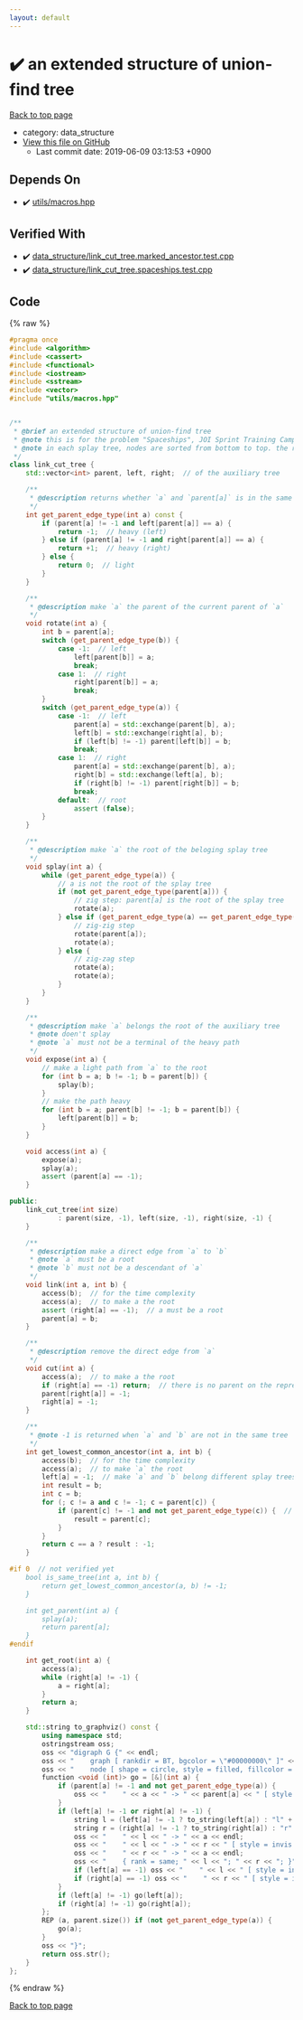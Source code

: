 ```yaml
---
layout: default
---
```


<!-- mathjax config similar to math.stackexchange -->
<script type="text/javascript" async
  src="https://cdnjs.cloudflare.com/ajax/libs/mathjax/2.7.5/MathJax.js?config=TeX-MML-AM_CHTML">
</script>
<script type="text/x-mathjax-config">
  MathJax.Hub.Config({
    TeX: { equationNumbers: { autoNumber: "AMS" }},
    tex2jax: {
      inlineMath: [ ['$','$'] ],
      processEscapes: true
    },
    "HTML-CSS": { matchFontHeight: false },
    displayAlign: "left",
    displayIndent: "2em"
  });
</script>

<script type="text/javascript" src="https://cdnjs.cloudflare.com/ajax/libs/jquery/3.4.1/jquery.min.js"></script>
<script src="https://cdn.jsdelivr.net/npm/jquery-balloon-js@1.1.2/jquery.balloon.min.js" integrity="sha256-ZEYs9VrgAeNuPvs15E39OsyOJaIkXEEt10fzxJ20+2I=" crossorigin="anonymous"></script>
<script type="text/javascript" src="../../assets/js/copy-button.js"></script>
<link rel="stylesheet" href="../../assets/css/copy-button.css" />


# :heavy_check_mark: an extended structure of union-find tree
<a href="../../index.html">Back to top page</a>

* category: data_structure
* <a href="{{ site.github.repository_url }}/blob/master/data_structure/link_cut_tree.hpp">View this file on GitHub</a>
    - Last commit date: 2019-06-09 03:13:53 +0900




## Depends On
* :heavy_check_mark: <a href="../utils/macros.hpp.html">utils/macros.hpp</a>


## Verified With
* :heavy_check_mark: <a href="../../verify/data_structure/link_cut_tree.marked_ancestor.test.cpp.html">data_structure/link_cut_tree.marked_ancestor.test.cpp</a>
* :heavy_check_mark: <a href="../../verify/data_structure/link_cut_tree.spaceships.test.cpp.html">data_structure/link_cut_tree.spaceships.test.cpp</a>


## Code
{% raw %}
```cpp
#pragma once
#include <algorithm>
#include <cassert>
#include <functional>
#include <iostream>
#include <sstream>
#include <vector>
#include "utils/macros.hpp"


/**
 * @brief an extended structure of union-find tree
 * @note this is for the problem "Spaceships", JOI Sprint Training Camp (http://imoz.jp/data/joi/2013-sp-d4-spaceships.pdf)
 * @note in each splay tree, nodes are sorted from bottom to top. the rightmost node of the root splay tree of the auxiliary tree is the root of represented tree.
 */
class link_cut_tree {
    std::vector<int> parent, left, right;  // of the auxiliary tree

    /**
     * @description returns whether `a` and `parent[a]` is in the same splay tree
     */
    int get_parent_edge_type(int a) const {
        if (parent[a] != -1 and left[parent[a]] == a) {
            return -1;  // heavy (left)
        } else if (parent[a] != -1 and right[parent[a]] == a) {
            return +1;  // heavy (right)
        } else {
            return 0;  // light
        }
    }

    /**
     * @description make `a` the parent of the current parent of `a`
     */
    void rotate(int a) {
        int b = parent[a];
        switch (get_parent_edge_type(b)) {
            case -1:  // left
                left[parent[b]] = a;
                break;
            case 1:  // right
                right[parent[b]] = a;
                break;
        }
        switch (get_parent_edge_type(a)) {
            case -1:  // left
                parent[a] = std::exchange(parent[b], a);
                left[b] = std::exchange(right[a], b);
                if (left[b] != -1) parent[left[b]] = b;
                break;
            case 1:  // right
                parent[a] = std::exchange(parent[b], a);
                right[b] = std::exchange(left[a], b);
                if (right[b] != -1) parent[right[b]] = b;
                break;
            default:  // root
                assert (false);
        }
    }

    /**
     * @description make `a` the root of the beloging splay tree
     */
    void splay(int a) {
        while (get_parent_edge_type(a)) {
            // a is not the root of the splay tree
            if (not get_parent_edge_type(parent[a])) {
                // zig step: parent[a] is the root of the splay tree
                rotate(a);
            } else if (get_parent_edge_type(a) == get_parent_edge_type(parent[a])) {
                // zig-zig step
                rotate(parent[a]);
                rotate(a);
            } else {
                // zig-zag step
                rotate(a);
                rotate(a);
            }
        }
    }

    /**
     * @description make `a` belongs the root of the auxiliary tree
     * @note doen't splay
     * @note `a` must not be a terminal of the heavy path
     */
    void expose(int a) {
        // make a light path from `a` to the root
        for (int b = a; b != -1; b = parent[b]) {
            splay(b);
        }
        // make the path heavy
        for (int b = a; parent[b] != -1; b = parent[b]) {
            left[parent[b]] = b;
        }
    }

    void access(int a) {
        expose(a);
        splay(a);
        assert (parent[a] == -1);
    }

public:
    link_cut_tree(int size)
            : parent(size, -1), left(size, -1), right(size, -1) {
    }

    /**
     * @description make a direct edge from `a` to `b`
     * @note `a` must be a root
     * @note `b` must not be a descendant of `a`
     */
    void link(int a, int b) {
        access(b);  // for the time complexity
        access(a);  // to make a the root
        assert (right[a] == -1);  // a must be a root
        parent[a] = b;
    }

    /**
     * @description remove the direct edge from `a`
     */
    void cut(int a) {
        access(a);  // to make a the root
        if (right[a] == -1) return;  // there is no parent on the represented tree
        parent[right[a]] = -1;
        right[a] = -1;
    }

    /**
     * @note -1 is returned when `a` and `b` are not in the same tree
     */
    int get_lowest_common_ancestor(int a, int b) {
        access(b);  // for the time complexity
        access(a);  // to make `a` the root
        left[a] = -1;  // make `a` and `b` belong different splay trees if `b` is a descendant of `a`
        int result = b;
        int c = b;
        for (; c != a and c != -1; c = parent[c]) {
            if (parent[c] != -1 and not get_parent_edge_type(c)) {  // when it enters another splay tree
                result = parent[c];
            }
        }
        return c == a ? result : -1;
    }

#if 0  // not verified yet
    bool is_same_tree(int a, int b) {
        return get_lowest_common_ancestor(a, b) != -1;
    }

    int get_parent(int a) {
        splay(a);
        return parent[a];
    }
#endif

    int get_root(int a) {
        access(a);
        while (right[a] != -1) {
            a = right[a];
        }
        return a;
    }

    std::string to_graphviz() const {
        using namespace std;
        ostringstream oss;
        oss << "digraph G {" << endl;
        oss << "    graph [ rankdir = BT, bgcolor = \"#00000000\" ]" << endl;
        oss << "    node [ shape = circle, style = filled, fillcolor = \"#ffffffff\" ]" << endl;
        function <void (int)> go = [&](int a) {
            if (parent[a] != -1 and not get_parent_edge_type(a)) {
                oss << "    " << a << " -> " << parent[a] << " [ style = dashed ]" << endl;
            }
            if (left[a] != -1 or right[a] != -1) {
                string l = (left[a] != -1 ? to_string(left[a]) : "l" + to_string(a));
                string r = (right[a] != -1 ? to_string(right[a]) : "r" + to_string(a));
                oss << "    " << l << " -> " << a << endl;
                oss << "    " << l << " -> " << r << " [ style = invis ]" << endl;
                oss << "    " << r << " -> " << a << endl;
                oss << "    { rank = same; " << l << "; " << r << "; }" << endl;
                if (left[a] == -1) oss << "    " << l << " [ style = invis ]" << endl;
                if (right[a] == -1) oss << "    " << r << " [ style = invis ]" << endl;
            }
            if (left[a] != -1) go(left[a]);
            if (right[a] != -1) go(right[a]);
        };
        REP (a, parent.size()) if (not get_parent_edge_type(a)) {
            go(a);
        }
        oss << "}";
        return oss.str();
    }
};

```
{% endraw %}

<a href="../../index.html">Back to top page</a>

